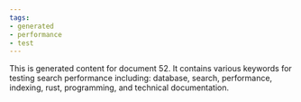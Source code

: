```yaml
---
tags:
- generated
- performance
- test
---
```

This is generated content for document 52. It contains various keywords for testing search performance including: database, search, performance, indexing, rust, programming, and technical documentation.